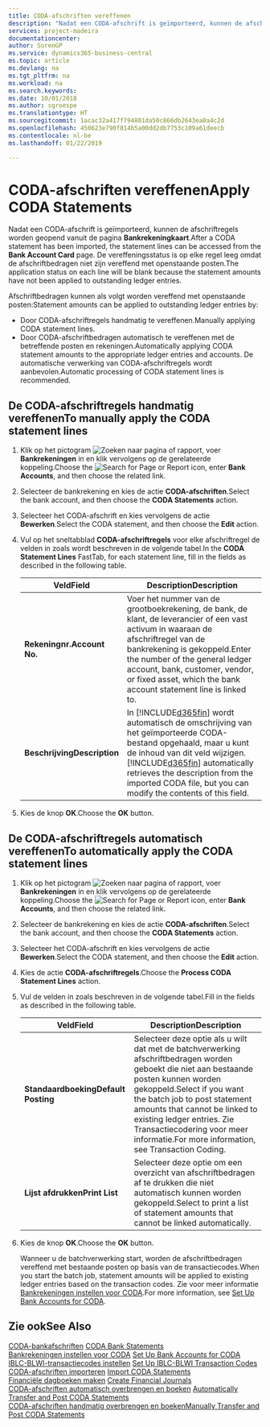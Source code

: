 ```yaml
---
title: CODA-afschriften vereffenen
description: "Nadat een CODA-afschrift is geïmporteerd, kunnen de afschriftregels worden geopend vanuit de pagina Bankrekeningkaart. De vereffeningsstatus is op elke regel leeg omdat de afschriftbedragen niet zijn vereffend met openstaande posten."
services: project-madeira
documentationcenter: 
author: SorenGP
ms.service: dynamics365-business-central
ms.topic: article
ms.devlang: na
ms.tgt_pltfrm: na
ms.workload: na
ms.search.keywords: 
ms.date: 10/01/2018
ms.author: sgroespe
ms.translationtype: HT
ms.sourcegitcommit: 1acac32a417f794801da50c866db2643ea0a4c2d
ms.openlocfilehash: 450623e790f814b5a00dd2db7753c109a61deecb
ms.contentlocale: nl-be
ms.lasthandoff: 01/22/2019

---
```

# <a name="apply-coda-statements"></a><span data-ttu-id="5fdb2-104">CODA-afschriften vereffenen</span><span class="sxs-lookup"><span data-stu-id="5fdb2-104">Apply CODA Statements</span></span>
<span data-ttu-id="5fdb2-105">Nadat een CODA-afschrift is geïmporteerd, kunnen de afschriftregels worden geopend vanuit de pagina **Bankrekeningkaart**.</span><span class="sxs-lookup"><span data-stu-id="5fdb2-105">After a CODA statement has been imported, the statement lines can be accessed from the **Bank Account Card** page.</span></span> <span data-ttu-id="5fdb2-106">De vereffeningsstatus is op elke regel leeg omdat de afschriftbedragen niet zijn vereffend met openstaande posten.</span><span class="sxs-lookup"><span data-stu-id="5fdb2-106">The application status on each line will be blank because the statement amounts have not been applied to outstanding ledger entries.</span></span>  

<span data-ttu-id="5fdb2-107">Afschriftbedragen kunnen als volgt worden vereffend met openstaande posten:</span><span class="sxs-lookup"><span data-stu-id="5fdb2-107">Statement amounts can be applied to outstanding ledger entries by:</span></span>  

-   <span data-ttu-id="5fdb2-108">Door CODA-afschriftregels handmatig te vereffenen.</span><span class="sxs-lookup"><span data-stu-id="5fdb2-108">Manually applying CODA statement lines.</span></span>  
-   <span data-ttu-id="5fdb2-109">Door CODA-afschriftbedragen automatisch te vereffenen met de betreffende posten en rekeningen.</span><span class="sxs-lookup"><span data-stu-id="5fdb2-109">Automatically applying CODA statement amounts to the appropriate ledger entries and accounts.</span></span> <span data-ttu-id="5fdb2-110">De automatische verwerking van CODA-afschriftregels wordt aanbevolen.</span><span class="sxs-lookup"><span data-stu-id="5fdb2-110">Automatic processing of CODA statement lines is recommended.</span></span>  

## <a name="to-manually-apply-the-coda-statement-lines"></a><span data-ttu-id="5fdb2-111">De CODA-afschriftregels handmatig vereffenen</span><span class="sxs-lookup"><span data-stu-id="5fdb2-111">To manually apply the CODA statement lines</span></span>  

1.  <span data-ttu-id="5fdb2-112">Klik op het pictogram ![Zoeken naar pagina of rapport](../../media/ui-search/search_small.png "pictogram Zoeken naar pagina of rapport"), voer **Bankrekeningen** in en klik vervolgens op de gerelateerde koppeling.</span><span class="sxs-lookup"><span data-stu-id="5fdb2-112">Choose the ![Search for Page or Report](../../media/ui-search/search_small.png "Search for Page or Report icon") icon, enter **Bank Accounts**, and then choose the related link.</span></span>  
2.  <span data-ttu-id="5fdb2-113">Selecteer de bankrekening en kies de actie **CODA-afschriften**.</span><span class="sxs-lookup"><span data-stu-id="5fdb2-113">Select the bank account, and then choose the **CODA Statements** action.</span></span>  
3.  <span data-ttu-id="5fdb2-114">Selecteer het CODA-afschrift en kies vervolgens de actie **Bewerken**.</span><span class="sxs-lookup"><span data-stu-id="5fdb2-114">Select the CODA statement, and then choose the **Edit** action.</span></span>  
4.  <span data-ttu-id="5fdb2-115">Vul op het sneltabblad **CODA-afschriftregels** voor elke afschriftregel de velden in zoals wordt beschreven in de volgende tabel.</span><span class="sxs-lookup"><span data-stu-id="5fdb2-115">In the **CODA Statement Lines** FastTab, for each statement line, fill in the fields as described in the following table.</span></span>  

    |<span data-ttu-id="5fdb2-116">Veld</span><span class="sxs-lookup"><span data-stu-id="5fdb2-116">Field</span></span>|<span data-ttu-id="5fdb2-117">Description</span><span class="sxs-lookup"><span data-stu-id="5fdb2-117">Description</span></span>|  
    |---------------------------------|---------------------------------------|  
    |<span data-ttu-id="5fdb2-118">**Rekeningnr.**</span><span class="sxs-lookup"><span data-stu-id="5fdb2-118">**Account No.**</span></span>|<span data-ttu-id="5fdb2-119">Voer het nummer van de grootboekrekening, de bank, de klant, de leverancier of een vast activum in waaraan de afschriftregel van de bankrekening is gekoppeld.</span><span class="sxs-lookup"><span data-stu-id="5fdb2-119">Enter the number of the general ledger account, bank, customer, vendor, or fixed asset, which the bank account statement line is linked to.</span></span>|  
    |<span data-ttu-id="5fdb2-120">**Beschrijving**</span><span class="sxs-lookup"><span data-stu-id="5fdb2-120">**Description**</span></span>|<span data-ttu-id="5fdb2-121">In [!INCLUDE[d365fin](../../includes/d365fin_md.md)] wordt automatisch de omschrijving van het geïmporteerde CODA-bestand opgehaald, maar u kunt de inhoud van dit veld wijzigen.</span><span class="sxs-lookup"><span data-stu-id="5fdb2-121">[!INCLUDE[d365fin](../../includes/d365fin_md.md)] automatically retrieves the description from the imported CODA file, but you can modify the contents of this field.</span></span>|  

5.  <span data-ttu-id="5fdb2-122">Kies de knop **OK**.</span><span class="sxs-lookup"><span data-stu-id="5fdb2-122">Choose the **OK** button.</span></span>  

## <a name="to-automatically-apply-the-coda-statement-lines"></a><span data-ttu-id="5fdb2-123">De CODA-afschriftregels automatisch vereffenen</span><span class="sxs-lookup"><span data-stu-id="5fdb2-123">To automatically apply the CODA statement lines</span></span>  

1.  <span data-ttu-id="5fdb2-124">Klik op het pictogram ![Zoeken naar pagina of rapport](../../media/ui-search/search_small.png "pictogram Zoeken naar pagina of rapport"), voer **Bankrekeningen** in en klik vervolgens op de gerelateerde koppeling.</span><span class="sxs-lookup"><span data-stu-id="5fdb2-124">Choose the ![Search for Page or Report](../../media/ui-search/search_small.png "Search for Page or Report icon") icon, enter **Bank Accounts**, and then choose the related link.</span></span>  
2.  <span data-ttu-id="5fdb2-125">Selecteer de bankrekening en kies de actie **CODA-afschriften**.</span><span class="sxs-lookup"><span data-stu-id="5fdb2-125">Select the bank account, and then choose the **CODA Statements** action.</span></span>  
3.  <span data-ttu-id="5fdb2-126">Selecteer het CODA-afschrift en kies vervolgens de actie **Bewerken**.</span><span class="sxs-lookup"><span data-stu-id="5fdb2-126">Select the CODA statement, and then choose the **Edit** action.</span></span>  
4.  <span data-ttu-id="5fdb2-127">Kies de actie **CODA-afschriftregels**.</span><span class="sxs-lookup"><span data-stu-id="5fdb2-127">Choose the **Process CODA Statement Lines** action.</span></span>  
5.  <span data-ttu-id="5fdb2-128">Vul de velden in zoals beschreven in de volgende tabel.</span><span class="sxs-lookup"><span data-stu-id="5fdb2-128">Fill in the fields as described in the following table.</span></span>  

    |<span data-ttu-id="5fdb2-129">Veld</span><span class="sxs-lookup"><span data-stu-id="5fdb2-129">Field</span></span>|<span data-ttu-id="5fdb2-130">Description</span><span class="sxs-lookup"><span data-stu-id="5fdb2-130">Description</span></span>|  
    |---------------------------------|---------------------------------------|  
    |<span data-ttu-id="5fdb2-131">**Standaardboeking**</span><span class="sxs-lookup"><span data-stu-id="5fdb2-131">**Default Posting**</span></span>|<span data-ttu-id="5fdb2-132">Selecteer deze optie als u wilt dat met de batchverwerking afschriftbedragen worden geboekt die niet aan bestaande posten kunnen worden gekoppeld.</span><span class="sxs-lookup"><span data-stu-id="5fdb2-132">Select if you want the batch job to post statement amounts that cannot be linked to existing ledger entries.</span></span> <span data-ttu-id="5fdb2-133">Zie Transactiecodering voor meer informatie.</span><span class="sxs-lookup"><span data-stu-id="5fdb2-133">For more information, see Transaction Coding.</span></span>|  
    |<span data-ttu-id="5fdb2-134">**Lijst afdrukken**</span><span class="sxs-lookup"><span data-stu-id="5fdb2-134">**Print List**</span></span>|<span data-ttu-id="5fdb2-135">Selecteer deze optie om een overzicht van afschriftbedragen af te drukken die niet automatisch kunnen worden gekoppeld.</span><span class="sxs-lookup"><span data-stu-id="5fdb2-135">Select to print a list of statement amounts that cannot be linked automatically.</span></span>|  

6.  <span data-ttu-id="5fdb2-136">Kies de knop **OK**.</span><span class="sxs-lookup"><span data-stu-id="5fdb2-136">Choose the **OK** button.</span></span>  

    <span data-ttu-id="5fdb2-137">Wanneer u de batchverwerking start, worden de afschriftbedragen vereffend met bestaande posten op basis van de transactiecodes.</span><span class="sxs-lookup"><span data-stu-id="5fdb2-137">When you start the batch job, statement amounts will be applied to existing ledger entries based on the transaction codes.</span></span> <span data-ttu-id="5fdb2-138">Zie voor meer informatie [Bankrekeningen instellen voor CODA](how-to-set-up-bank-accounts-for-coda.md).</span><span class="sxs-lookup"><span data-stu-id="5fdb2-138">For more information, see [Set Up Bank Accounts for CODA](how-to-set-up-bank-accounts-for-coda.md).</span></span>  

## <a name="see-also"></a><span data-ttu-id="5fdb2-139">Zie ook</span><span class="sxs-lookup"><span data-stu-id="5fdb2-139">See Also</span></span>  
 <span data-ttu-id="5fdb2-140">[CODA-bankafschriften](coda-bank-statements.md) </span><span class="sxs-lookup"><span data-stu-id="5fdb2-140">[CODA Bank Statements](coda-bank-statements.md) </span></span>  
 <span data-ttu-id="5fdb2-141">[Bankrekeningen instellen voor CODA](how-to-set-up-bank-accounts-for-coda.md) </span><span class="sxs-lookup"><span data-stu-id="5fdb2-141">[Set Up Bank Accounts for CODA](how-to-set-up-bank-accounts-for-coda.md) </span></span>  
 <span data-ttu-id="5fdb2-142">[IBLC-BLWI-transactiecodes instellen](how-to-set-up-iblc-blwi-transaction-codes.md) </span><span class="sxs-lookup"><span data-stu-id="5fdb2-142">[Set Up IBLC-BLWI Transaction Codes](how-to-set-up-iblc-blwi-transaction-codes.md) </span></span>  
 <span data-ttu-id="5fdb2-143">[CODA-afschriften importeren](how-to-import-coda-statements.md) </span><span class="sxs-lookup"><span data-stu-id="5fdb2-143">[Import CODA Statements](how-to-import-coda-statements.md) </span></span>  
 <span data-ttu-id="5fdb2-144">[Financiële dagboeken maken](how-to-create-financial-journals.md) </span><span class="sxs-lookup"><span data-stu-id="5fdb2-144">[Create Financial Journals](how-to-create-financial-journals.md) </span></span>  
 <span data-ttu-id="5fdb2-145">[CODA-afschriften automatisch overbrengen en boeken](how-to-automatically-transfer-and-post-coda-statements.md) </span><span class="sxs-lookup"><span data-stu-id="5fdb2-145">[Automatically Transfer and Post CODA Statements](how-to-automatically-transfer-and-post-coda-statements.md) </span></span>  
 [<span data-ttu-id="5fdb2-146">CODA-afschriften handmatig overbrengen en boeken</span><span class="sxs-lookup"><span data-stu-id="5fdb2-146">Manually Transfer and Post CODA Statements</span></span>](how-to-manually-transfer-and-post-coda-statements.md)

